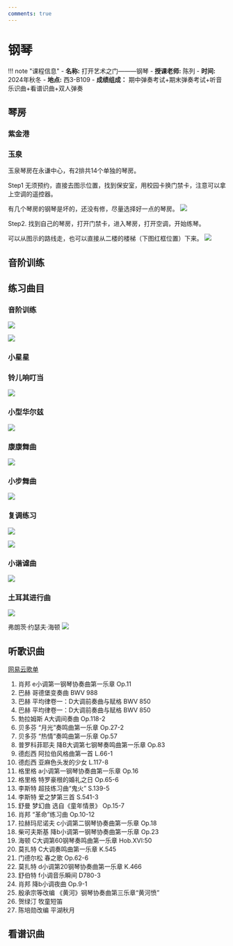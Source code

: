 ```yaml
---
comments: true
---
```

# 钢琴

!!! note "课程信息"
    - **名称:** 打开艺术之门———钢琴
    - **授课老师:** 陈列
    - **时间:** 2024年秋冬
    - **地点:** 西3-B109
    - **成绩组成：** 期中弹奏考试+期末弹奏考试+听音乐识曲+看谱识曲+双人弹奏


## 琴房
### 紫金港


### 玉泉
玉泉琴房在永谦中心，有2排共14个单独的琴房。

Step1 无须预约，直接去图示位置，找到保安室，用校园卡换门禁卡，注意可以拿上空调的遥控器。

有几个琴房的钢琴是坏的，还没有修，尽量选择好一点的琴房。
![](https://philfan-pic.oss-cn-beijing.aliyuncs.com/img/20240922153730.png)

Step2. 找到自己的琴房，打开门禁卡，进入琴房，打开空调，开始练琴。

可以从图示的路线走，也可以直接从二楼的楼梯（下图红框位置）下来。
![](https://philfan-pic.oss-cn-beijing.aliyuncs.com/img/20240922154529.png)


## 音阶训练



## 练习曲目

### 音阶训练

![](https://philfan-pic.oss-cn-beijing.aliyuncs.com/img/20240924171307.png)

![](https://philfan-pic.oss-cn-beijing.aliyuncs.com/img/20241008095233.png)
### 小星星

### 铃儿响叮当
![](https://philfan-pic.oss-cn-beijing.aliyuncs.com/img/20240922163608.png)

### 小型华尔兹
![](https://philfan-pic.oss-cn-beijing.aliyuncs.com/img/20240922163347.png)

### 康康舞曲
![](https://philfan-pic.oss-cn-beijing.aliyuncs.com/img/20240924171337.png)

### 小步舞曲
![](https://philfan-pic.oss-cn-beijing.aliyuncs.com/img/20240924171417.png)

### 复调练习
![](https://philfan-pic.oss-cn-beijing.aliyuncs.com/img/20240924171452.png)

![](https://philfan-pic.oss-cn-beijing.aliyuncs.com/img/20240924171507.png)

### 小谐谑曲
![](https://philfan-pic.oss-cn-beijing.aliyuncs.com/img/20240924171521.png)

### 土耳其进行曲

![](https://philfan-pic.oss-cn-beijing.aliyuncs.com/img/20241008095248.png)


弗朗茨·约瑟夫·海顿
![](https://philfan-pic.oss-cn-beijing.aliyuncs.com/img/20241008095408.png)


## 听歌识曲
[网易云歌单](http://163cn.tv/xE63rhC)


1. 肖邦 e小调第一钢琴协奏曲第一乐章 Op.11
2. 巴赫 哥德堡变奏曲 BWV 988
3. 巴赫 平均律卷一：D大调前奏曲与赋格 BWV 850
4. 巴赫 平均律卷一：D大调前奏曲与赋格 BWV 850
5. 勃拉姆斯 A大调间奏曲 Op.118-2
6. 贝多芬 “月光”奏鸣曲第一乐章 Op.27-2
7. 贝多芬 “热情”奏鸣曲第一乐章 Op.57
8. 普罗科菲耶夫 降B大调第七钢琴奏鸣曲第一乐章 Op.83
9. 德彪西 阿拉伯风格曲第一首 L.66-1
10. 德彪西 亚麻色头发的少女 L.117-8
11. 格里格 a小调第一钢琴协奏曲第一乐章 Op.16
12. 格里格 特罗豪根的婚礼之日 Op.65-6
13. 李斯特 超技练习曲“鬼火” S.139-5
14. 李斯特 爱之梦第三首 S.541-3
15. 舒曼 梦幻曲 选自《童年情景》 Op.15-7
16. 肖邦 “革命”练习曲 Op.10-12
17. 拉赫玛尼诺夫 c小调第二钢琴协奏曲第一乐章 Op.18
18. 柴可夫斯基 降b小调第一钢琴协奏曲第一乐章 Op.23
19. 海顿 C大调第60钢琴奏鸣曲第一乐章 Hob.XVI:50
20. 莫扎特 C大调奏鸣曲第一乐章 K.545
21. 门德尔松 春之歌 Op.62-6
22. 莫扎特 d小调第20钢琴协奏曲第一乐章 K.466
23. 舒伯特 f小调音乐瞬间 D780-3
24. 肖邦 降b小调夜曲 Op.9-1
25. 殷承宗等改编 《黄河》钢琴协奏曲第三乐章“黄河愤”
26. 贺绿汀 牧童短笛
27. 陈培勋改编 平湖秋月
## 看谱识曲

